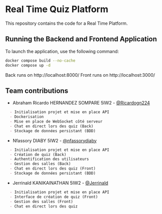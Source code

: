 # Real Time Quiz Platform

This repository contains the code for a Real Time Platform.

## Running the Backend and Frontend Application

To launch the application, use the following command:
```bash
docker compose build --no-cache
docker compose up -d
```

Back runs on http://localhost:8000/
Front runs on http://localhost:3000/


## Team contributions

- Abraham Ricardo HERNANDEZ SOMPARE  5IW2 - [@Ricardogn224](https://github.com/Ricardogn224)

```markdown
  - Initialisation projet et mise en place API
  - Dockerisation
  - Mise en place de WebSocket côté serveur
  - Chat en direct lors des quiz (Back)
  - Stockage de données persistant (BDD)
```
  
- Nfassory DIABY 5IW2 - [@nfassorydiaby](https://github.com/nfassorydiaby)
  
```markdown
  - Initialisation projet et mise en place API
  - Création de quiz (Back)
  - Authentification des utilisateurs 
  - Gestion des salles (Back)
  - Chat en direct lors des quiz (Front)
  - Stockage de données persistant (BDD)

```
- Jerrinald KANIKAINATHAN 5IW2 - [@Jerrinald](https://github.com/Jerrinald)
  
```markdown
  - Initialisation projet et mise en place API
  - Interface de création de quiz (Front)
  - Gestion des salles (Front)
  - Chat en direct lors des quiz
```
  
